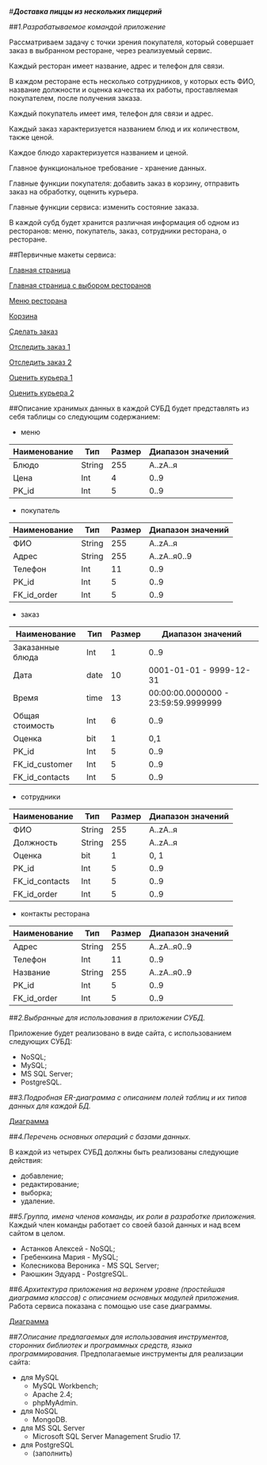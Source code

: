 #_**Доставка пиццы из нескольких пиццерий**_

##_1.Разрабатываемое командой приложение_

Рассматриваем задачу с точки зрения покупателя, который совершает заказ в выбранном ресторане, через реализуемый сервис.

Каждый ресторан имеет название, адрес и телефон для связи.

В каждом ресторане есть несколько сотрудников, у которых есть ФИО, название должности и оценка качества их работы, проставляемая покупателем, после получения заказа.

Каждый покупатель имеет имя, телефон для связи и адрес.

Каждый заказ характеризуется названием блюд и их количеством, также ценой.

Каждое блюдо характеризуется названием и ценой.

Главное функциональное требование - хранение данных.

Главные функции покупателя: добавить заказ в корзину, отправить заказ на обработку, оценить курьера.

Главные функции сервиса: изменить состояние заказа.

В каждой субд будет хранится различная информация об одном из ресторанов: меню, покупатель, заказ, сотрудники ресторана, о ресторане.

##Первичные макеты сервиса:

[Главная страница](https://2.bp.blogspot.com/-63ERjqZclJk/XI5MOPqCOlI/AAAAAAAABvs/RIP7R2J2hTcvKWMok9XAt_AaOGbcC3-nACLcBGAs/s400/%25D0%25B3%25D0%25BB%25D0%25B0%25D0%25B2%25D0%25BD%25D0%25B0%25D1%258F%2B%25D1%2581%25D1%2582%25D1%2580%25D0%25B0%25D0%25BD%25D0%25B8%25D1%2586%25D0%25B0.jpg)

[Главная страница с выбором ресторанов](https://2.bp.blogspot.com/-fz9beI2GsVw/XI5MOJYT9iI/AAAAAAAABv0/nXckJBnhSScifAsNtsYscDC7JvAotXCjACLcBGAs/s400/%25D0%25B3%25D0%25BB%25D0%25B0%25D0%25B2%25D0%25BD%25D0%25B0%25D1%258F%2B%25D1%2581%25D1%2582%25D1%2580%25D0%25B0%25D0%25BD%25D0%25B8%25D1%2586%25D0%25B0%2B%25D1%2581%2B%25D0%25B2%25D1%258B%25D0%25B1%25D0%25BE%25D1%2580%25D0%25BE%25D0%25BC.jpg)

[Меню ресторана](https://1.bp.blogspot.com/-nV1903SE-MQ/XI5MPcr7jJI/AAAAAAAABwA/TEZmIuGeft8GYOv5bKetn3ZEXh2ipiFIwCLcBGAs/s400/%25D0%25BC%25D0%25B5%25D0%25BD%25D1%258E%2B%25D1%2580%25D0%25B5%25D1%2581%25D1%2582%25D0%25B8%25D0%25BA%25D0%25B0.jpg)

[Корзина](https://2.bp.blogspot.com/-OiKUs2Nvdw8/XI5MPFBXOXI/AAAAAAAABv8/PlsLqwajpV0mKUS1aLQDpOnKZoTUSTEMQCLcBGAs/s400/%25D0%25BA%25D0%25BE%25D1%2580%25D0%25B7%25D0%25B8%25D0%25BD%25D0%25B0.jpg)

[Сделать заказ](https://2.bp.blogspot.com/-xthfoJzfFV8/XI5MOAdPgBI/AAAAAAAABvw/0EZEXrjkIIs7KdQyc_fMkwKE61Az6jglQCLcBGAs/s400/%25D0%25B7%25D0%25B0%25D0%25BA%25D0%25B0%25D0%25B7%25D0%25B0%25D1%2582%25D1%258C.jpg)

[Отследить заказ 1](https://4.bp.blogspot.com/-HyBKq6MHkp8/XI5MQMJwwwI/AAAAAAAABwI/Ly0vbMDDYaEYwmz_Em8N_K02nnS_U5BtACLcBGAs/s400/%25D0%25BE%25D1%2582%25D1%2581%25D0%25BB%25D0%25B5%25D0%25B4%25D0%25B8%25D1%2582%25D1%258C.jpg)

[Отследить заказ 2](https://3.bp.blogspot.com/-hhi9NksiNT8/XI5MPLiC7II/AAAAAAAABv4/R1PLQpo6BQE9sllyFYv1K-5-C5xi1EPJwCLcBGAs/s400/%25D0%25B8%25D0%25BD%25D1%2584%25D0%25B0%2B%25D0%25BF%25D1%2580%25D0%25BE%2B%25D0%25B7%25D0%25B0%25D0%25BA%25D0%25B0%25D0%25B7.jpg)

[Оценить курьера 1](https://1.bp.blogspot.com/-RvnzyhudsqQ/XI5MQQubSxI/AAAAAAAABwM/LdZZeOg9XHwrZXPRp6nE_UInA5uS49VBwCLcBGAs/s400/%25D0%25BE%25D1%2586%25D0%25B5%25D0%25BD%25D0%25B8%25D1%2582%25D1%258C%2B%25D0%25BA%25D1%2583%25D1%2580%25D1%258C%25D0%25B5%25D1%2580%25D0%25B0.jpg)

[Оценить курьера 2](https://2.bp.blogspot.com/-oxfvfOWoGc4/XI5MP-9PN5I/AAAAAAAABwE/ABYBhQEHx5QpJ20BFD73poadHAfaf521gCLcBGAs/s400/%25D0%25BE%25D1%2582%25D0%25B7%25D1%258B%25D0%25B2.jpg)

##Описание хранимых данных в каждой СУБД будет представлять из себя таблицы со следующим содержанием:

- меню

| Наименование  | Тип           | Размер        | Диапазон значений |
| ------------- | ------------- | ------------- | ----------------- |
| Блюдо         | String        | 255           | A..zА..я          |
| Цена          | Int           | 4             | 0..9              |
| PK_id         | Int           | 5             | 0..9              |

- покупатель

| Наименование  | Тип           | Размер        | Диапазон значений |
| ------------- | ------------- | ------------- | ----------------- |
| ФИО           | String        | 255           | A..zА..я          |
| Адрес         | String        | 255           | A..zA..я0..9      |
| Телефон       | Int           | 11            | 0..9              |
| PK_id         | Int           | 5             | 0..9              |
| FK_id_order   | Int           | 5             | 0..9              |

- заказ

| Наименование     | Тип           | Размер        | Диапазон значений                   |
| -------------    | ------------- | ------------- | ------------------------------------|
| Заказанные блюда | Int           | 1             | 0..9                                |
| Дата             | date          | 10            | 0001-01-01 - 9999-12-31             |
| Время            | time          | 13            | 00:00:00.0000000 - 23:59:59.9999999 |
| Общая стоимость  | Int           | 6             | 0..9                                |
| Оценка           | bit           | 1             | 0,1                                 |
| PK_id            | Int           | 5             | 0..9                                |
| FK_id_customer   | Int           | 5             | 0..9                                |
| FK_id_contacts   | Int           | 5             | 0..9                                |

- сотрудники

| Наименование   | Тип           | Размер        | Диапазон значений |
| -------------- | ------------- | ------------- | ----------------- |
| ФИО            | String        | 255           | A..zА..я          |
| Должность      | String        | 255           | A..zА..я          |
| Оценка         | bit           | 1             | 0, 1              |
| PK_id          | Int           | 5             | 0..9              |
| FK_id_contacts | Int           | 5             | 0..9              |
| FK_id_order    | Int           | 5             | 0..9              |

- контакты ресторана

| Наименование   | Тип           | Размер        | Диапазон значений |
| -------------- | ------------- | ------------- | ----------------- |
| Адрес          | String        | 255           | A..zA..я0..9      |
| Телефон        | Int           | 11            | 0..9              |
| Название       | String        | 255           | A..zA..я0..9      |
| PK_id          | Int           | 5             | 0..9              |
| FK_id_order    | Int           | 5             | 0..9              |

##_2.Выбранные для использования в приложении СУБД._

Приложение будет реализовано в виде сайта, с использованием следующих СУБД: 
- NoSQL;
- MySQL; 
- MS SQL Server; 
- PostgreSQL.

##_3.Подробная ER-диаграмма с описанием полей таблиц и их типов данных для каждой БД._

[Диаграмма](https://3.bp.blogspot.com/-mlA9Dy7dVHQ/XI5bwgkPDHI/AAAAAAAABw4/ZcK-SaYzNtg9akDrDHjwKB2MXJICnBdXQCLcBGAs/s640/2.jpg)

##_4.Перечень основных операций с базами данных._

В каждой из четырех СУБД должны быть реализованы следующие действия:
- добавление;
- редактирование; 
- выборка; 
- удаление.

##_5.Группа, имена членов команды, их роли в разработке приложения._
Каждый член команды работает со своей базой данных и над всем сайтом в целом.

- Астанков Алексей - NoSQL;
- Гребенкина Мария - MySQL;
- Колесникова Вероника - MS SQL Server;
- Раюшкин Эдуард - PostgreSQL.

##_6.Архитектура приложения на верхнем уровне (простейшая диаграмма классов) с описанием основных модулей приложения._
Работа сервиса показана с помощью use case диаграммы.

[Диаграмма](https://4.bp.blogspot.com/-5fBYvHwJsck/XI5bwWKnG5I/AAAAAAAABw0/yplVa2mzkSEQsI9kRA7oMj2YBjs68Mw0ACLcBGAs/s400/1.jpg)

##_7.Описание предлагаемых для использования инструментов, сторонних библиотек и программных средств, языка программирования._
Предполагаемые инструменты для реализации сайта:

- для MySQL
    - MySQL Workbench;
    - Apache 2.4;
    - phpMyAdmin.
- для NoSQL 
    - MongoDB.
- для MS SQL Server
    - Microsoft SQL Server Management Srudio 17.
- для PostgreSQL
    - (заполнить)
      
